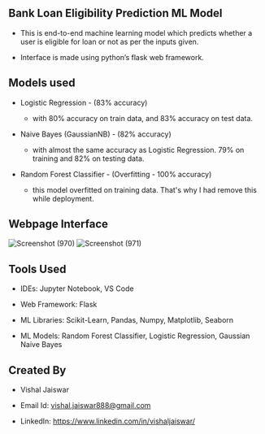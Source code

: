 ## Bank Loan Eligibility Prediction ML Model
- This is end-to-end machine learning model which predicts whether a user is eligible for loan or not as per the inputs given.

- Interface is made using python’s flask web framework.

## Models used
- Logistic Regression - (83% accuracy)
    - with 80% accuracy on train data, and 83% accuracy on test data.
    
- Naive Bayes (GaussianNB) - (82% accuracy)
    - with almost the same accuracy as Logistic Regression. 79% on training and 82% on testing data.
    
- Random Forest Classifier - (Overfitting - 100% accuracy)
    - this model overfitted on training data. That's why I had remove this while deployment.

## Webpage Interface
![Screenshot (970)](https://user-images.githubusercontent.com/102510153/169939740-24639815-6208-4e64-8ea8-c74eb22ca822.png)
![Screenshot (971)](https://user-images.githubusercontent.com/102510153/169939734-e7eec4aa-f280-469c-bf1b-68489780975b.png)

## Tools Used
- IDEs: Jupyter Notebook, VS Code

- Web Framework: Flask

- ML Libraries: Scikit-Learn, Pandas, Numpy, Matplotlib, Seaborn

- ML Models: Random Forest Classifier, Logistic Regression, Gaussian Naive Bayes

<!--
# Problem Statement
- Malware is one of the top most obstructions for expansion and growth of digital acceptance among the users.
- Both enterprises and common users are struggling to get protected from the malware in cyberspace, which emphasizes the importance of developing efficient methods of malware detection.
- Malware detection is the technique for identifying malware in the end devices or networks.


# Models used
- Xgboost classifier (F1 score : 0.9619)
- RandomForest classifier (F1 score : 0.9696)
- SVC (F1 score : 0.9361)
-->

## Created By
- Vishal Jaiswar

- Email Id: vishal.jaiswar888@gmail.com

- LinkedIn: https://www.linkedin.com/in/vishaljaiswar/
